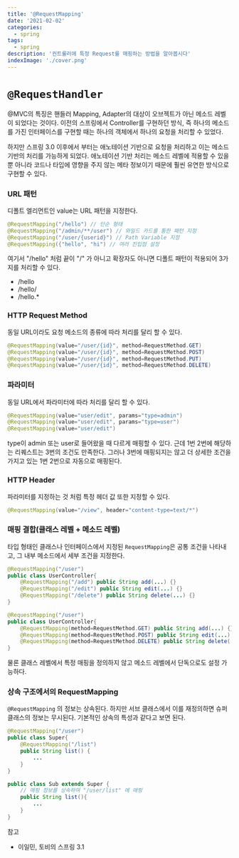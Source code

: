 ```yaml
---
title: '@RequestMapping'
date: '2021-02-02'
categories:
  - spring
tags:
  - spring
description: '컨트롤러에 특정 Request를 매핑하는 방법을 알아봅시다'
indexImage: './cover.png'
---
```



# ```@RequestHandler``` 

@MVC의 특징은 핸들러 Mapping, Adapter의 대상이 오브젝트가 아닌 메소드 레벨이 되었다는 것이다. 
이전의 스프링에서 Controller를 구현하던 방식, 즉 하나의 메소드를 가진 인터페이스를 구현할 때는 하나의 객체에서 하나의 요청을 처리할 수 있었다. 

하지만 스프링 3.0 이후에서 부터는 애노테이션 기반으로 요청을 처리하고 이는 메소드 기반의 처리를 가능하게 되었다. 
애노테이션 기반 처리는 메소드 레벨에 적용할 수 있을뿐 아니라 코드나 타입에 영향을 주지 않는 메타 정보이기 때문에 훨씬 유연한 방식으로 구현할 수 있다. 

### URL 패턴  

디폴트 엘리먼트인 value는 URL 패턴을 지정한다. 

``` java
@RequestMapping("/hello") // 단순 형태
@RequestMapping("/admin/**/user") // 와일드 카드를 통한 패턴 지정
@RequestMapping("/user/{userid}") // Path Variable 지정
@RequestMapping({"hello", "hi") // 여러 진입점 설정
```

여기서 "/hello" 처럼 끝이 "/" 가 아니고 확장자도 아니면 디폴트 패턴이 적용되어 3가지를 처리할 수 있다. 

- /hello
- /hello/
- /hello.* 

### HTTP Request Method  

동일 URL이라도 요청 메소드의 종류에 따라 처리를 달리 할 수 있다. 

``` java
@RequestMapping(value="/user/{id}", method=RequestMethod.GET)
@RequestMapping(value="/user/{id}", method=RequestMethod.POST)
@RequestMapping(value="/user/{id}", method=RequestMethod.PUT)
@RequestMapping(value="/user/{id}", method=RequestMethod.DELETE)
```

### 파라미터  

동일 URL에서 파라미터에 따라 처리를 달리 할 수 있다. 

``` java
@RequestMapping(value="user/edit", params="type=admin")
@RequestMapping(value="user/edit", params="type=user")
@RequestMapping(value="user/edit")
```

type이 admin 또는 user로 들어왔을 때 다르게 매핑할 수 있다. 
근데 1번 2번에 해당하는 리퀘스트는 3번의 조건도 만족한다. 
그러나 3번에 매핑되지는 않고 더 상세한 조건을 가지고 있는 1번 2번으로 자동으로 매핑된다. 

### HTTP Header  

파라미터를 지정하는 것 처럼 특정 헤더 값 또한 지정할 수 있다.

``` java
@RequestMapping(value="/view", header="content-type=text/*")
```

### 매핑 결합(클래스 레벨 + 메소드 레벨)  

타입 형태인 클래스나 인터페이스에서 지정된 ```RequestMapping```은 공통 조건을 나타내고, 
그 내부 메소드에서 세부 조건을 지정한다. 

``` java
@RequestMapping("/user")
public class UserController{
	@RequestMapping("/add") public String add(...) {}
	@RequestMapping("/edit") public String edit(...) {}
	@RequestMapping("/delete") public String delete(...) {}
}
```

``` java
@RequestMapping("/user")
public class UserController{
	@RequestMapping(method=RequestMethod.GET) public String add(...) {}
	@RequestMapping(method=RequestMethod.POST) public String edit(...) {}
	@RequestMapping(method=RequestMethod.DELETE) public String delete(...) {}
}
```

물론 클래스 레벨에서 특정 매핑을 정의하지 않고 메소드 레벨에서 단독으로도 설정 가능하다. 

### 상속 구조에서의 RequestMapping  

```@RequestMapping``` 의 정보는 상속된다. 
하지만 서브 클래스에서 이를 재정의하면 슈퍼 클래스의 정보는 무시된다. 
기본적인 상속의 특성과 같다고 보면 된다. 

``` java
@RequestMapping("/user")
public class Super{
	@RequestMapping("/list")
	public String list() {
		...
	}
}

public class Sub extends Super {
	// 매핑 정보를 상속하여 "/user/list" 에 매핑
	public String list(){
		...
	}
}
```

참고
- 이일민, 토비의 스프링 3.1